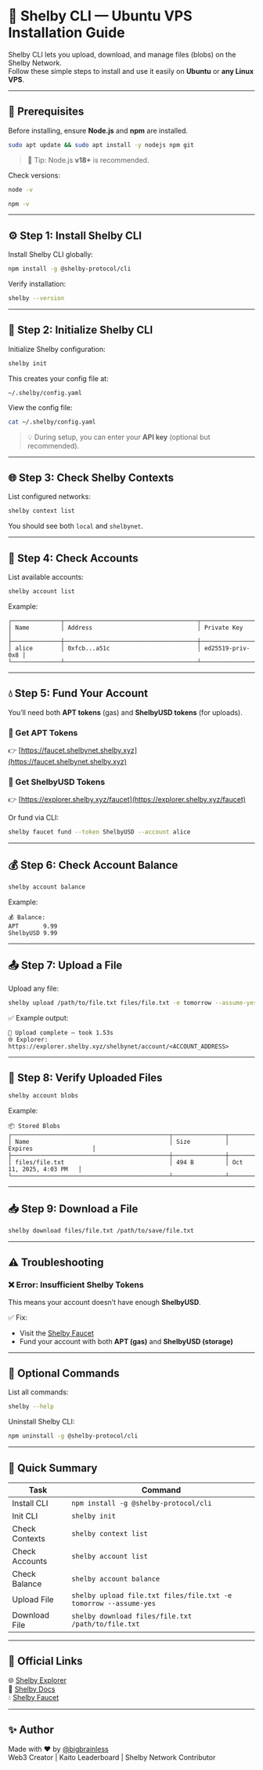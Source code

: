 # 🚀 Shelby CLI — Ubuntu VPS Installation Guide

Shelby CLI lets you upload, download, and manage files (blobs) on the Shelby Network.  
Follow these simple steps to install and use it easily on **Ubuntu** or **any Linux VPS**.

---

## 🧩 Prerequisites

Before installing, ensure **Node.js** and **npm** are installed.

```bash
sudo apt update && sudo apt install -y nodejs npm git
```

> 🧠 Tip: Node.js **v18+** is recommended.

Check versions:

```bash
node -v
```

```bash
npm -v
```

---

## ⚙️ Step 1: Install Shelby CLI

Install Shelby CLI globally:

```bash
npm install -g @shelby-protocol/cli
```

Verify installation:

```bash
shelby --version
```

---

## 🏁 Step 2: Initialize Shelby CLI

Initialize Shelby configuration:

```bash
shelby init
```

This creates your config file at:

```
~/.shelby/config.yaml
```

View the config file:

```bash
cat ~/.shelby/config.yaml
```

> 💡 During setup, you can enter your **API key** (optional but recommended).

---

## 🌐 Step 3: Check Shelby Contexts

List configured networks:

```bash
shelby context list
```

You should see both `local` and `shelbynet`.

---

## 👤 Step 4: Check Accounts

List available accounts:

```bash
shelby account list
```

Example:
```
┌──────────────┬──────────────────────────────────────┬──────────────────┐
│ Name         │ Address                              │ Private Key      │
├──────────────┼──────────────────────────────────────┼──────────────────┤
│ alice        │ 0xfcb...a51c                         │ ed25519-priv-0x8 │
└──────────────┴──────────────────────────────────────┴──────────────────┘
```

---

## 💧 Step 5: Fund Your Account

You’ll need both **APT tokens** (gas) and **ShelbyUSD tokens** (for uploads).

### 🔹 Get APT Tokens
👉 [https://faucet.shelbynet.shelby.xyz](https://faucet.shelbynet.shelby.xyz)

### 🔹 Get ShelbyUSD Tokens
👉 [https://explorer.shelby.xyz/faucet](https://explorer.shelby.xyz/faucet)

Or fund via CLI:

```bash
shelby faucet fund --token ShelbyUSD --account alice
```

---

## 💰 Step 6: Check Account Balance

```bash
shelby account balance
```

Example:
```
💰 Balance:
APT       9.99
ShelbyUSD 9.99
```

---

## 📤 Step 7: Upload a File

Upload any file:

```bash
shelby upload /path/to/file.txt files/file.txt -e tomorrow --assume-yes
```

✅ Example output:
```
🚀 Upload complete — took 1.53s
🌐 Explorer: https://explorer.shelby.xyz/shelbynet/account/<ACCOUNT_ADDRESS>
```

---

## 📂 Step 8: Verify Uploaded Files

```bash
shelby account blobs
```

Example:
```
📦 Stored Blobs
┌─────────────────────────────────────────────┬───────────────┬─────────────────────────┐
│ Name                                        │ Size          │ Expires                 │
├─────────────────────────────────────────────┼───────────────┼─────────────────────────┤
│ files/file.txt                              │ 494 B         │ Oct 11, 2025, 4:03 PM   │
└─────────────────────────────────────────────┴───────────────┴─────────────────────────┘
```

---

## 📥 Step 9: Download a File

```bash
shelby download files/file.txt /path/to/save/file.txt
```

---

## ⚠️ Troubleshooting

### ❌ Error: Insufficient Shelby Tokens
This means your account doesn’t have enough **ShelbyUSD**.

✅ Fix:
- Visit the [Shelby Faucet](https://explorer.shelby.xyz/faucet)
- Fund your account with both **APT (gas)** and **ShelbyUSD (storage)**

---

## 🧹 Optional Commands

List all commands:

```bash
shelby --help
```

Uninstall Shelby CLI:

```bash
npm uninstall -g @shelby-protocol/cli
```

---

## 🧠 Quick Summary

| Task | Command |
|------|----------|
| Install CLI | `npm install -g @shelby-protocol/cli` |
| Init CLI | `shelby init` |
| Check Contexts | `shelby context list` |
| Check Accounts | `shelby account list` |
| Check Balance | `shelby account balance` |
| Upload File | `shelby upload file.txt files/file.txt -e tomorrow --assume-yes` |
| Download File | `shelby download files/file.txt /path/to/file.txt` |

---

## 🔗 Official Links

🌐 [Shelby Explorer](https://explorer.shelby.xyz)  
📘 [Shelby Docs](https://docs.shelby.xyz)  
💧 [Shelby Faucet](https://faucet.shelbynet.shelby.xyz)

---

## ✨ Author

Made with ❤️ by [@bigbrainless](https://x.com/bigbrainless)  
Web3 Creator | Kaito Leaderboard | Shelby Network Contributor
